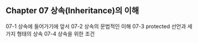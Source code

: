 Chapter 07 상속(Inheritance)의 이해
---
07-1 상속에 들어가기에 앞서
07-2 상속의 문법적인 이해
07-3 protected 선언과 세 가지 형태의 상속
07-4 상속을 위한 조건